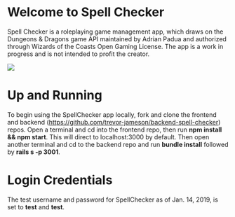 # Welcome to Spell Checker
Spell Checker is a roleplaying game management app, which draws on the Dungeons & Dragons game API maintained by Adrian Padua and authorized through Wizards of the Coasts Open Gaming License. The app is a work in progress and is not intended to profit the creator.

![](SpellChecker-Screenshot.png)

# Up and Running
To begin using the SpellChecker app locally, fork and clone the frontend and backend (https://github.com/trevor-jameson/backend-spell-checker) repos. Open a terminal and cd into the frontend repo, then run **npm install && npm start**. This will direct to localhost:3000 by default. Then open another terminal and cd to the backend repo and run **bundle install** followed by **rails s -p 3001**.

# Login Credentials
The test username and password for SpellChecker as of Jan. 14, 2019, is set to **test** and **test**. 
